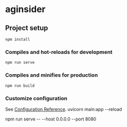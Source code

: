 # aginsider

## Project setup
```
npm install
```

### Compiles and hot-reloads for development
```
npm run serve
```

### Compiles and minifies for production
```
npm run build
```

### Customize configuration
See [Configuration Reference](https://cli.vuejs.org/config/).
uvicorn main:app --reload

npm run serve -- --host 0.0.0.0 --port 8080
